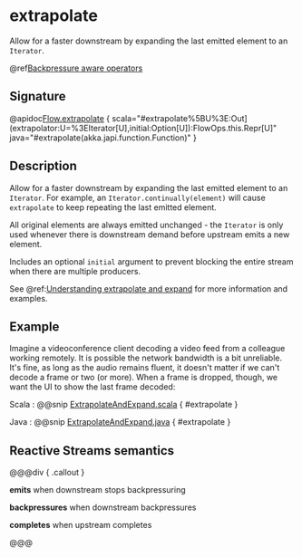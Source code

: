 # extrapolate

Allow for a faster downstream by expanding the last emitted element to an `Iterator`.

@ref[Backpressure aware operators](../index.md#backpressure-aware-operators)

## Signature

@apidoc[Flow.extrapolate](Flow) { scala="#extrapolate%5BU%3E:Out](extrapolator:U=%3EIterator[U],initial:Option[U]):FlowOps.this.Repr[U]" java="#extrapolate(akka.japi.function.Function)" }


## Description

Allow for a faster downstream by expanding the last emitted element to an `Iterator`. For example, an
`Iterator.continually(element)` will cause `extrapolate` to keep repeating the last emitted element. 

All original elements are always emitted unchanged - the `Iterator` is only used whenever there is downstream
 demand before upstream emits a new element.

Includes an optional `initial` argument to prevent blocking the entire stream when there are multiple producers.

See @ref:[Understanding extrapolate and expand](../../stream-rate.md#understanding-extrapolate-and-expand) for more information
and examples.

## Example

Imagine a videoconference client decoding a video feed from a colleague working remotely. It is possible 
the network bandwidth is a bit unreliable. It's fine, as long as the audio remains fluent, it doesn't matter
if we can't decode a frame or two (or more). When a frame is dropped, though, we want the UI to show the last 
frame decoded:

Scala
:   @@snip [ExtrapolateAndExpand.scala](/akka-docs/src/test/scala/docs/stream/operators/sourceorflow/ExtrapolateAndExpand.scala) { #extrapolate }

Java
:   @@snip [ExtrapolateAndExpand.java](/akka-docs/src/test/java/jdocs/stream/operators/sourceorflow/ExtrapolateAndExpand.java) { #extrapolate }

## Reactive Streams semantics

@@@div { .callout }

**emits** when downstream stops backpressuring

**backpressures** when downstream backpressures

**completes** when upstream completes

@@@

